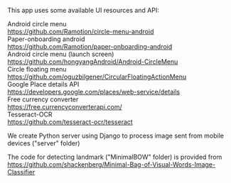 This app uses some available UI resources and API:  
  
Android circle menu  
https://github.com/Ramotion/circle-menu-android  
Paper-onboarding android  
https://github.com/Ramotion/paper-onboarding-android  
Android circle menu (launch screen)  
https://github.com/hongyangAndroid/Android-CircleMenu  
Circle floating menu  
https://github.com/oguzbilgener/CircularFloatingActionMenu  
Google Place details API  
https://developers.google.com/places/web-service/details  
Free currency converter  
https://free.currencyconverterapi.com/  
Tesseract-OCR  
https://github.com/tesseract-ocr/tesseract  
  
We create Python server using Django to process image sent from mobile devices ("server" folder)  
  
The code for detecting landmark ("MinimalBOW" folder) is provided from  
https://github.com/shackenberg/Minimal-Bag-of-Visual-Words-Image-Classifier  

